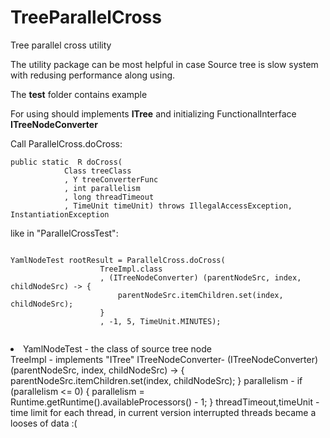 # TreeParallelCross
<p>Tree parallel cross utility</p>
<p>The utility package can be most helpful in case Source tree is slow system with redusing performance along using.</p>

<p>The <b>test</b> folder contains example</p>

<p>For using should implements <b>ITree</b> and initializing FunctionalInterface <b>ITreeNodeConverter</b></p>

<p>Call ParallelCross.doCross:</p>
<p>
<code>public static <T extends ITree, Y extends ITreeNodeConverter, R> R doCross(
            Class<T> treeClass
            , Y treeConverterFunc
            , int parallelism
            , long threadTimeout
            , TimeUnit timeUnit) throws IllegalAccessException, InstantiationException </code>
</p>
<p>like in "ParallelCrossTest":</p>
<p><code>
YamlNodeTest rootResult = ParallelCross.<TreeImpl, ITreeNodeConverter, YamlNodeTest>doCross(
                    TreeImpl.class
                    , (ITreeNodeConverter<YamlNodeTest>) (parentNodeSrc, index, childNodeSrc) -> {
                        parentNodeSrc.itemChildren.set(index, childNodeSrc);
                    }
                    , -1, 5, TimeUnit.MINUTES);
                    </code>
            </p>
<li>
YamlNodeTest - the class of source tree node</li>
TreeImpl - implements "ITree"
ITreeNodeConverter- (ITreeNodeConverter<YamlNodeTest>) (parentNodeSrc, index, childNodeSrc) -> {
                        parentNodeSrc.itemChildren.set(index, childNodeSrc);
                    }
parallelism - if (parallelism <= 0) {
            parallelism = Runtime.getRuntime().availableProcessors() - 1;
        }
threadTimeout,timeUnit - time limit for each thread, in current version interrupted threads became a looses of data :(
